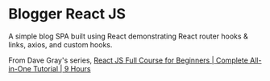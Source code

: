 # Blogger React JS

A simple blog SPA built using React demonstrating React router hooks & links, axios, and custom hooks.

From Dave Gray's series, [React JS Full Course for Beginners | Complete All-in-One Tutorial | 9 Hours](https://www.youtube.com/watch?v=RVFAyFWO4go&t=18178s)
